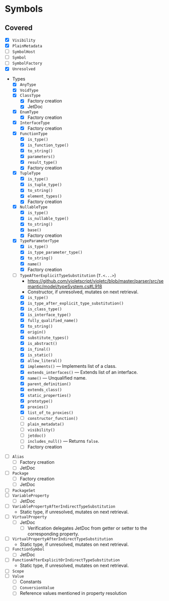 # Symbols

## Covered

* [x] `Visibility`
* [x] `PlainMetadata`
* [ ] `SymbolHost`
* [ ] `Symbol`
* [ ] `SymbolFactory`
* [x] `Unresolved`
* Types
  * [x] `AnyType`
  * [x] `VoidType`
  * [x] `ClassType`
    * [x] Factory creation
    * [x] JetDoc
  * [x] `EnumType`
    * [x] Factory creation
  * [x] `InterfaceType`
    * [x] Factory creation
  * [x] `FunctionType`
    * [x] `is_type()`
    * [x] `is_function_type()`
    * [x] `to_string()`
    * [x] `parameters()`
    * [x] `result_type()`
    * [x] Factory creation
  * [x] `TupleType`
    * [x] `is_type()`
    * [x] `is_tuple_type()`
    * [x] `to_string()`
    * [x] `element_types()`
    * [x] Factory creation
  * [x] `NullableType`
    * [x] `is_type()`
    * [x] `is_nullable_type()`
    * [x] `to_string()`
    * [x] `base()`
    * [x] Factory creation
  * [x] `TypeParameterType`
    * [x] `is_type()`
    * [x] `is_type_parameter_type()`
    * [x] `to_string()`
    * [x] `name()`
    * [x] Factory creation
  * [ ] `TypeAfterExplicitTypeSubstitution` (`T.<...>`)
    * https://github.com/violetscript/violetc/blob/master/parser/src/semantic/model/typeSystem.cs#L918
    * Constructor, if unresolved, mutates on next retrieval.
    * [x] `is_type()`
    * [x] `is_type_after_explicit_type_substitution()`
    * [x] `is_class_type()`
    * [x] `is_interface_type()`
    * [x] `fully_qualified_name()`
    * [x] `to_string()`
    * [x] `origin()`
    * [x] `substitute_types()`
    * [x] `is_abstract()`
    * [x] `is_final()`
    * [x] `is_static()`
    * [x] `allow_literal()`
    * [x] `implements()` — Implements list of a class.
    * [x] `extends_interfaces()` — Extends list of an interface.
    * [x] `name()` — Unqualified name.
    * [x] `parent_definition()`
    * [x] `extends_class()`
    * [x] `static_properties()`
    * [x] `prototype()`
    * [x] `proxies()`
    * [x] `list_of_to_proxies()`
    * [ ] `constructor_function()`
    * [ ] `plain_metadata()`
    * [ ] `visibility()`
    * [ ] `jetdoc()`
    * [ ] `includes_null()` — Returns `false`.
    * [ ] Factory creation
* [ ] `Alias`
  * [ ] Factory creation
  * [ ] JetDoc
* [ ] `Package`
  * [ ] Factory creation
  * [ ] JetDoc
* [ ] `PackageSet`
* [ ] `VariableProperty`
  * [ ] JetDoc
* [ ] `VariablePropertyAfterIndirectTypeSubstitution`
  * Static type, if unresolved, mutates on next retrieval.
* [ ] `VirtualProperty`
  * [ ] JetDoc
    * [ ] Verification delegates JetDoc from getter or setter to the corresponding property.
* [ ] `VirtualPropertyAfterIndirectTypeSubstitution`
  * Static type, if unresolved, mutates on next retrieval.
* [ ] `FunctionSymbol`
  * [ ] JetDoc
* [ ] `FunctionAfterExplicitOrIndirectTypeSubstitution`
  * Static type, if unresolved, mutates on next retrieval.
* [ ] `Scope`
* [ ] `Value`
  * [ ] Constants
  * [ ] `ConversionValue`
  * [ ] Reference values mentioned in property resolution